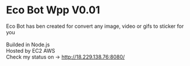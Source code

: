 # Eco Bot Wpp V0.01

Eco Bot has ben created for convert any image, video or gifs to sticker for you<br><br>
Builded in Node.js<br>
Hosted by EC2 AWS<br>
Check my status on -> http://18.229.138.76:8080/
